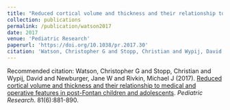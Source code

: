 ```yaml
---
title: "Reduced cortical volume and thickness and their relationship to medical and operative features in post-Fontan children and adolescents"
collection: publications
permalink: /publication/watson2017
date: 2017
venue: 'Pediatric Research'
paperurl: 'https://doi.org/10.1038/pr.2017.30'
citation: 'Watson, Christopher G and Stopp, Christian and Wypij, David and Newburger, Jane W and Rivkin, Michael J (2017). <u>Reduced cortical volume and thickness and their relationship to medical and operative features in post-Fontan children and adolescents</u>. <i>Pediatric Research</i>. 81(6):881-890.'
---
```

Recommended citation: Watson, Christopher G and Stopp, Christian and Wypij, David and Newburger, Jane W and Rivkin, Michael J (2017). <u>Reduced cortical volume and thickness and their relationship to medical and operative features in post-Fontan children and adolescents</u>. <i>Pediatric Research</i>. 81(6):881-890.